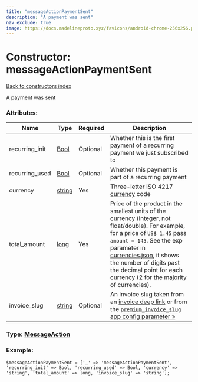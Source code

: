```yaml
---
title: "messageActionPaymentSent"
description: "A payment was sent"
nav_exclude: true
image: https://docs.madelineproto.xyz/favicons/android-chrome-256x256.png
---
```

# Constructor: messageActionPaymentSent  
[Back to constructors index](/API_docs/constructors/index.html)



A payment was sent

### Attributes:

| Name     |    Type       | Required | Description |
|----------|---------------|----------|-------------|
|recurring\_init|[Bool](/API_docs/types/Bool.html) | Optional|Whether this is the first payment of a recurring payment we just subscribed to|
|recurring\_used|[Bool](/API_docs/types/Bool.html) | Optional|Whether this payment is part of a recurring payment|
|currency|[string](/API_docs/types/string.html) | Yes|Three-letter ISO 4217 [currency](https://core.telegram.org/bots/payments#supported-currencies) code|
|total\_amount|[long](/API_docs/types/long.html) | Yes|Price of the product in the smallest units of the currency (integer, not float/double). For example, for a price of `US$ 1.45` pass `amount = 145`. See the exp parameter in [currencies.json](https://core.telegram.org/bots/payments/currencies.json), it shows the number of digits past the decimal point for each currency (2 for the majority of currencies).|
|invoice\_slug|[string](/API_docs/types/string.html) | Optional|An invoice slug taken from an [invoice deep link](https://core.telegram.org/api/links#invoice-links) or from the [`premium_invoice_slug` app config parameter »](https://core.telegram.org/api/config#premium-invoice-slug)|



### Type: [MessageAction](/API_docs/types/MessageAction.html)


### Example:

```
$messageActionPaymentSent = ['_' => 'messageActionPaymentSent', 'recurring_init' => Bool, 'recurring_used' => Bool, 'currency' => 'string', 'total_amount' => long, 'invoice_slug' => 'string'];
```  
